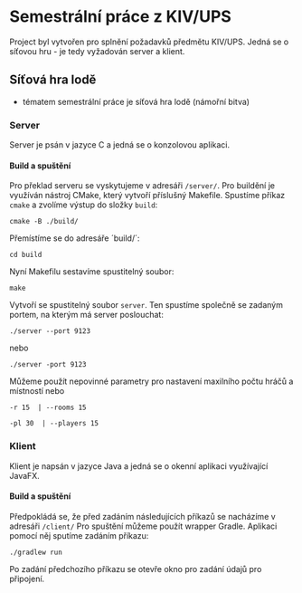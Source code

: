 # Semestrální práce z KIV/UPS
Project byl vytvořen pro splnění požadavků předmětu KIV/UPS. Jedná se o síťovou hru - je tedy vyžadován server a klient.
## Síťová hra lodě
- tématem semestrální práce je síťová hra lodě (námořní bitva)
### Server
Server je psán v jazyce C a jedná se o konzolovou aplikaci.
#### Build a spuštění
Pro překlad serveru se vyskytujeme v adresáři `/server/`.
Pro buildění je využíván nástroj CMake, který vytvoří příslušný Makefile.
Spustíme příkaz `cmake` a zvolíme výstup do složky `build`:
```
cmake -B ./build/
```
Přemístíme se do adresáře ´build/´:
```
cd build
```
Nyní Makefilu sestavíme spustitelný soubor:
```
make
```

Vytvoří se spustitelný soubor ```server```. Ten spustíme společně se zadaným portem, na kterým má server poslouchat:
```
./server --port 9123 
```
nebo
```
./server -port 9123 
```

Můžeme použít nepovinné parametry pro nastavení maxilního počtu hráčů a místností
nebo
```
-r 15  | --rooms 15
```
```
-pl 30  | --players 15
```

### Klient
Klient je napsán v jazyce Java a jedná se o okenní aplikaci využívající JavaFX.
#### Build a spuštění
Předpokládá se, že před zadáním následujících příkazů se nacházíme v adresáři `/client/`
Pro spuštění můžeme použít wrapper Gradle. Aplikaci pomocí něj sputíme zadáním příkazu:
```
./gradlew run
```
Po zadání předchozího příkazu se otevře okno pro zadání údajů pro připojení.